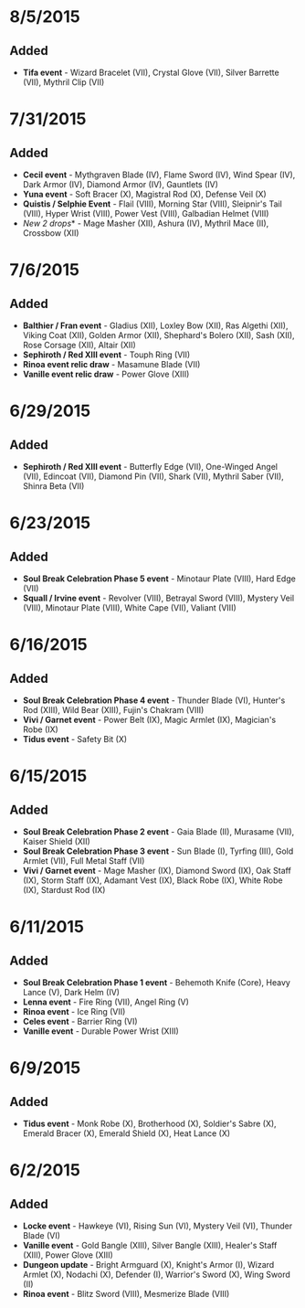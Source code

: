 # 8/5/2015

## Added
* **Tifa event** - Wizard Bracelet (VII), Crystal Glove (VII), Silver Barrette (VII), Mythril Clip (VII)

# 7/31/2015

## Added
* **Cecil event** - Mythgraven Blade (IV), Flame Sword (IV), Wind Spear (IV), Dark Armor (IV), Diamond Armor (IV), Gauntlets (IV)
* **Yuna event** - Soft Bracer (X), Magistral Rod (X), Defense Veil (X)
* **Quistis / Selphie Event** - Flail (VIII), Morning Star (VIII), Sleipnir's Tail (VIII), Hyper Wrist (VIII), Power Vest (VIII), Galbadian Helmet (VIII)
* **New 2* drops** - Mage Masher (XII), Ashura (IV), Mythril Mace (II), Crossbow (XII)

# 7/6/2015

## Added
* **Balthier / Fran event** - Gladius (XII), Loxley Bow (XII), Ras Algethi (XII), Viking Coat (XII), Golden Armor (XII), Shephard's Bolero (XII), Sash (XII), Rose Corsage (XII), Altair (XII)
* **Sephiroth / Red XIII event** - Touph Ring (VII)
* **Rinoa event relic draw** - Masamune Blade (VII)
* **Vanille event relic draw** - Power Glove (XIII)


# 6/29/2015

## Added
* **Sephiroth / Red XIII event** - Butterfly Edge (VII), One-Winged Angel (VII), Edincoat (VII), Diamond Pin (VII), Shark (VII), Mythril Saber (VII), Shinra Beta (VII)

# 6/23/2015

## Added
* **Soul Break Celebration Phase 5 event** - Minotaur Plate (VIII), Hard Edge (VII)
* **Squall / Irvine event** - Revolver (VIII), Betrayal Sword (VIII), Mystery Veil (VIII), Minotaur Plate (VIII), White Cape (VII), Valiant (VIII)

# 6/16/2015

## Added
* **Soul Break Celebration Phase 4 event** - Thunder Blade (VI), Hunter's Rod (XIII), Wild Bear (XIII), Fujin's Chakram (VIII)
* **Vivi / Garnet event** - Power Belt (IX), Magic Armlet (IX), Magician's Robe (IX)
* **Tidus event** - Safety Bit (X)

# 6/15/2015

## Added
* **Soul Break Celebration Phase 2 event** - Gaia Blade (II), Murasame (VII), Kaiser Shield (XII)
* **Soul Break Celebration Phase 3 event** - Sun Blade (I), Tyrfing (III), Gold Armlet (VII), Full Metal Staff (VII)
* **Vivi / Garnet event** - Mage Masher (IX), Diamond Sword (IX), Oak Staff (IX), Storm Staff (IX), Adamant Vest (IX), Black Robe (IX), White Robe (IX), Stardust Rod (IX)

# 6/11/2015

## Added
* **Soul Break Celebration Phase 1 event** - Behemoth Knife (Core), Heavy Lance (V), Dark Helm (IV)
* **Lenna event** - Fire Ring (VII), Angel Ring (V)
* **Rinoa event** - Ice Ring (VII)
* **Celes event** - Barrier Ring (VI)
* **Vanille event** - Durable Power Wrist (XIII)

# 6/9/2015

## Added
* **Tidus event** - Monk Robe (X), Brotherhood (X), Soldier's Sabre (X), Emerald Bracer (X), Emerald Shield (X), Heat Lance (X)

# 6/2/2015

## Added 
* **Locke event** - Hawkeye (VI), Rising Sun (VI), Mystery Veil (VI), Thunder Blade (VI)
* **Vanille event** - Gold Bangle (XIII), Silver Bangle (XIII), Healer's Staff (XIII), Power Glove (XIII)
* **Dungeon update** - Bright Armguard (X), Knight's Armor (I), Wizard Armlet (X), Nodachi (X), Defender (I), Warrior's Sword (X), Wing Sword (II)
* **Rinoa event** - Blitz Sword (VIII), Mesmerize Blade (VIII)
